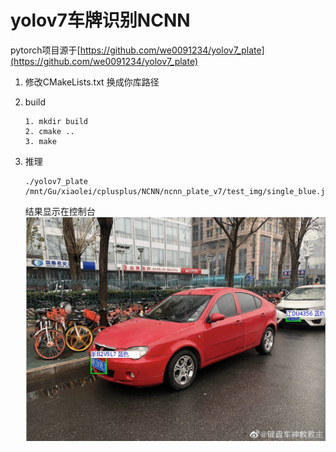 # yolov7车牌识别NCNN

pytorch项目源于[https://github.com/we0091234/yolov7_plate](https://github.com/we0091234/yolov7_plate)

1. 修改CMakeLists.txt  换成你库路径
2. build

   ```
   1. mkdir build
   2. cmake ..
   3. make

   ```
3. 推理

   ```
   ./yolov7_plate /mnt/Gu/xiaolei/cplusplus/NCNN/ncnn_plate_v7/test_img/single_blue.jpg
   ```
   结果显示在控制台
   ![Image ](sample/result.jpg)
